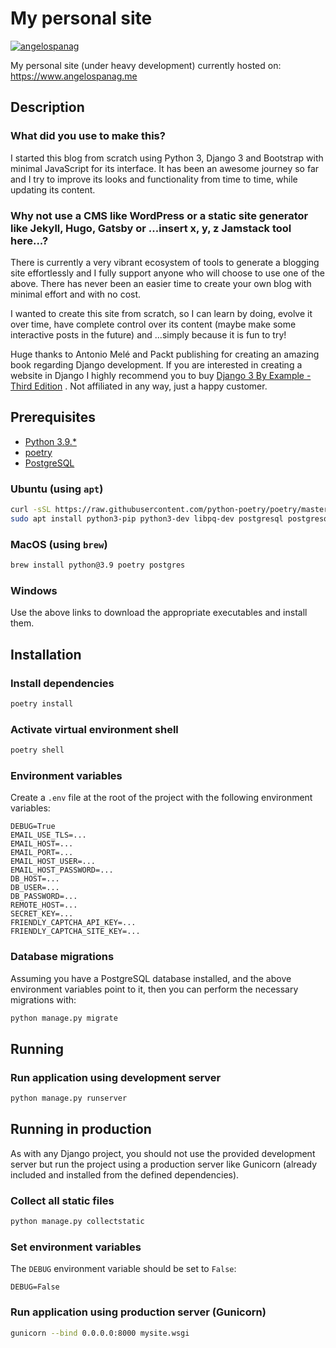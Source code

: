 # My personal site

[![angelospanag](https://circleci.com/gh/angelospanag/my-site.svg?style=svg)](https://app.circleci.com/pipelines/github/angelospanag/my-site)

My personal site (under heavy development) currently hosted on: https://www.angelospanag.me

## Description

### What did you use to make this?

I started this blog from scratch using Python 3, Django 3 and Bootstrap with minimal JavaScript for its interface. It
has been an awesome journey so far and I try to improve its looks and functionality from time to time, while updating
its content.

### Why not use a CMS like WordPress or a static site generator like Jekyll, Hugo, Gatsby or ...insert x, y, z Jamstack tool here...?

There is currently a very vibrant ecosystem of tools to generate a blogging site effortlessly and I fully support anyone
who will choose to use one of the above. There has never been an easier time to create your own blog with minimal effort
and with no cost.

I wanted to create this site from scratch, so I can learn by doing, evolve it over time, have complete control over its
content (maybe make some interactive posts in the future) and ...simply because it is fun to try!

Huge thanks to Antonio Melé and Packt publishing for creating an amazing book regarding Django development. If you are
interested in creating a website in Django I highly recommend you to
buy [Django 3 By Example - Third Edition](https://www.packtpub.com/product/django-3-by-example-third-edition/9781838981952)
. Not affiliated in any way, just a happy customer.

## Prerequisites

* [Python 3.9.*](https://www.python.org/downloads/)
* [poetry](https://python-poetry.org/docs/#installation)
* [PostgreSQL](https://www.postgresql.org/download/)

### Ubuntu (using `apt`)

```bash
curl -sSL https://raw.githubusercontent.com/python-poetry/poetry/master/get-poetry.py | python -
sudo apt install python3-pip python3-dev libpq-dev postgresql postgresql-contrib
```

### MacOS (using `brew`)

```bash
brew install python@3.9 poetry postgres
```

### Windows

Use the above links to download the appropriate executables and install them.

## Installation

### Install dependencies

```bash
poetry install
```

### Activate virtual environment shell

```bash
poetry shell
```

### Environment variables
Create a `.env` file at the root of the project with the following environment variables:

```dotenv
DEBUG=True
EMAIL_USE_TLS=...
EMAIL_HOST=...
EMAIL_PORT=...
EMAIL_HOST_USER=...
EMAIL_HOST_PASSWORD=...
DB_HOST=...
DB_USER=...
DB_PASSWORD=...
REMOTE_HOST=...
SECRET_KEY=...
FRIENDLY_CAPTCHA_API_KEY=...
FRIENDLY_CAPTCHA_SITE_KEY=...
```

### Database migrations

Assuming you have a PostgreSQL database installed, and the above environment variables point to it, then you can perform the necessary
migrations with:

```bash
python manage.py migrate 
```

## Running

### Run application using development server

```bash
python manage.py runserver
```

## Running in production

As with any Django project, you should not use the provided development server but run the project using a production
server like Gunicorn (already included and installed from the defined dependencies).

### Collect all static files

```bash
python manage.py collectstatic
```

### Set environment variables

The `DEBUG` environment variable should be set to `False`:

```dotenv
DEBUG=False
```

### Run application using production server (Gunicorn)

```bash
gunicorn --bind 0.0.0.0:8000 mysite.wsgi
```
